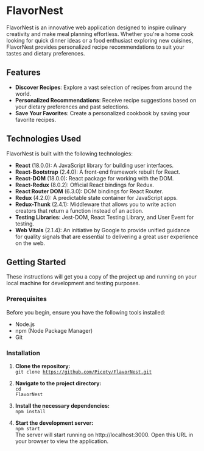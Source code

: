 # FlavorNest

FlavorNest is an innovative web application designed to inspire culinary creativity and make meal planning effortless. Whether you're a home cook looking for quick dinner ideas or a food enthusiast exploring new cuisines, FlavorNest provides personalized recipe recommendations to suit your tastes and dietary preferences.

## Features

- **Discover Recipes**: Explore a vast selection of recipes from around the world.
- **Personalized Recommendations**: Receive recipe suggestions based on your dietary preferences and past selections.
- **Save Your Favorites**: Create a personalized cookbook by saving your favorite recipes.

## Technologies Used

FlavorNest is built with the following technologies:

- **React** (18.0.0): A JavaScript library for building user interfaces.
- **React-Bootstrap** (2.4.0): A front-end framework rebuilt for React.
- **React-DOM** (18.0.0): React package for working with the DOM.
- **React-Redux** (8.0.2): Official React bindings for Redux.
- **React Router DOM** (6.3.0): DOM bindings for React Router.
- **Redux** (4.2.0): A predictable state container for JavaScript apps.
- **Redux-Thunk** (2.4.1): Middleware that allows you to write action creators that return a function instead of an action.
- **Testing Libraries**: Jest-DOM, React Testing Library, and User Event for testing.
- **Web Vitals** (2.1.4): An initiative by Google to provide unified guidance for quality signals that are essential to delivering a great user experience on the web.

## Getting Started

These instructions will get you a copy of the project up and running on your local machine for development and testing purposes.

### Prerequisites

Before you begin, ensure you have the following tools installed:
- Node.js
- npm (Node Package Manager)
- Git

### Installation

1. **Clone the repository:**<br>
   <code>git clone https://github.com/Picoty/FlavorNest.git</code>

2. **Navigate to the project directory:**<br>
   <code>cd FlavorNest</code>

3. **Install the necessary dependencies:**<br>
   <code>npm install</code>

4. **Start the development server:**<br>
   `npm start`<br>
The server will start running on http://localhost:3000. Open this URL in your browser to view the application.

